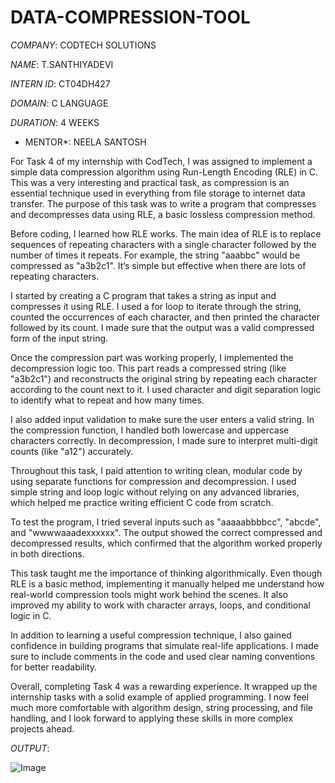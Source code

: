 # DATA-COMPRESSION-TOOL                     

*COMPANY*: CODTECH SOLUTIONS

*NAME*: T.SANTHIYADEVI

*INTERN ID*: CT04DH427

*DOMAIN*: C LANGUAGE

*DURATION*: 4 WEEKS

* MENTOR*: NEELA SANTOSH

For Task 4 of my internship with CodTech, I was assigned to implement a simple data compression algorithm using Run-Length Encoding (RLE) in C. This was a very interesting and practical task, as compression is an essential technique used in everything from file storage to internet data transfer. The purpose of this task was to write a program that compresses and decompresses data using RLE, a basic lossless compression method.

Before coding, I learned how RLE works. The main idea of RLE is to replace sequences of repeating characters with a single character followed by the number of times it repeats. For example, the string "aaabbc" would be compressed as "a3b2c1". It’s simple but effective when there are lots of repeating characters.

I started by creating a C program that takes a string as input and compresses it using RLE. I used a for loop to iterate through the string, counted the occurrences of each character, and then printed the character followed by its count. I made sure that the output was a valid compressed form of the input string.

Once the compression part was working properly, I implemented the decompression logic too. This part reads a compressed string (like "a3b2c1") and reconstructs the original string by repeating each character according to the count next to it. I used character and digit separation logic to identify what to repeat and how many times.

I also added input validation to make sure the user enters a valid string. In the compression function, I handled both lowercase and uppercase characters correctly. In decompression, I made sure to interpret multi-digit counts (like "a12") accurately.

Throughout this task, I paid attention to writing clean, modular code by using separate functions for compression and decompression. I used simple string and loop logic without relying on any advanced libraries, which helped me practice writing efficient C code from scratch.

To test the program, I tried several inputs such as "aaaaabbbbcc", "abcde", and "wwwwaaadexxxxxx". The output showed the correct compressed and decompressed results, which confirmed that the algorithm worked properly in both directions.

This task taught me the importance of thinking algorithmically. Even though RLE is a basic method, implementing it manually helped me understand how real-world compression tools might work behind the scenes. It also improved my ability to work with character arrays, loops, and conditional logic in C.

In addition to learning a useful compression technique, I also gained confidence in building programs that simulate real-life applications. I made sure to include comments in the code and used clear naming conventions for better readability.

Overall, completing Task 4 was a rewarding experience. It wrapped up the internship tasks with a solid example of applied programming. I now feel much more comfortable with algorithm design, string processing, and file handling, and I look forward to applying these skills in more complex projects ahead.

*OUTPUT*:

![Image](https://github.com/user-attachments/assets/374e4c78-3f4e-414a-a10e-284fef0b1746)
